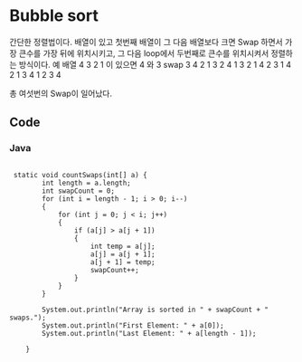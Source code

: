# Bubble sort
간단한 정렬법이다. 배열이 있고 첫번째 배열이 그 다음 배열보다 크면 Swap 하면서 가장 큰수를 가장 뒤에 위치시키고, 그 다음 loop에서 두번째로 큰수를 위치시켜서 
정렬하는 방식이다.
예 
배열 4 3 2 1 이 있으면
4 와 3 swap
3 4 2 1
3 2 4 1 
3 2 1 4
2 3 1 4
2 1 3 4
1 2 3 4

총 여섯번의 Swap이 일어났다.

## Code
### Java
<pre><code>
 static void countSwaps(int[] a) {
        int length = a.length;
        int swapCount = 0;
        for (int i = length - 1; i > 0; i--)
        {
            for (int j = 0; j < i; j++)
            {
                if (a[j] > a[j + 1])
                {
                    int temp = a[j];
                    a[j] = a[j + 1];
                    a[j + 1] = temp;
                    swapCount++;
                }
            }
        }

        System.out.println("Array is sorted in " + swapCount + " swaps.");
        System.out.println("First Element: " + a[0]);
        System.out.println("Last Element: " + a[length - 1]);

    }
</code></pre>
